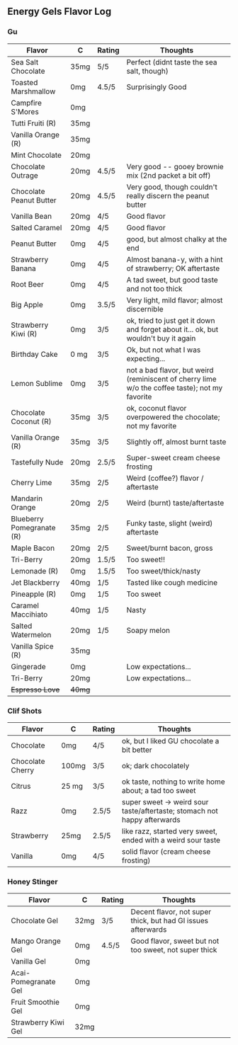 
## Energy Gels Flavor Log

### Gu

| Flavor | C | Rating | Thoughts |
|--------|---|--------|----------|
| Sea Salt Chocolate | 35mg | 5/5 | Perfect (didnt taste the sea salt, though) |
| Toasted Marshmallow | 0mg | 4.5/5 | Surprisingly Good | 
| Campfire S'Mores | 0mg | |
| Tutti Fruiti (R) | 35mg | |
| Vanilla Orange (R) | 35mg | |
| Mint Chocolate | 20mg | | |
| Chocolate Outrage | 20mg | 4.5/5 | Very good -- gooey brownie mix (2nd packet a bit off) |
| Chocolate Peanut Butter | 20mg | 4.5/5 | Very good, though couldn't really discern the peanut butter |
| Vanilla Bean | 20mg | 4/5 | Good flavor |
| Salted Caramel | 20mg | 4/5 | Good flavor |
| Peanut Butter | 0mg | 4/5 | good, but almost chalky at the end |
| Strawberry Banana | 0mg | 4/5 | Almost banana-y, with a hint of strawberry; OK aftertaste |
| Root Beer | 0mg | 4/5 | A tad sweet, but good taste and not too thick |
| Big Apple | 0mg | 3.5/5 | Very light, mild flavor; almost discernible |
| Strawberry Kiwi (R) | 0mg | 3/5 | ok, tried to just get it down and forget about it... ok, but wouldn't buy it again |
| Birthday Cake | 0 mg | 3/5 | Ok, but not what I was expecting... | 
| Lemon Sublime | 0mg | 3/5 | not a bad flavor, but weird (reminiscent of cherry lime w/o the coffee taste); not my favorite |
| Chocolate Coconut (R) | 35mg | 3/5 | ok, coconut flavor overpowered the chocolate; not my favorite |
| Vanilla Orange (R) | 35mg | 3/5 | Slightly off, almost burnt taste |
| Tastefully Nude | 20mg | 2.5/5 | Super-sweet cream cheese frosting |
| Cherry Lime | 35mg | 2/5 | Weird (coffee?) flavor / aftertaste |
| Mandarin Orange | 20mg | 2/5 | Weird (burnt) taste/aftertaste |
| Blueberry Pomegranate (R) | 35mg | 2/5 | Funky taste, slight (weird) aftertaste |
| Maple Bacon | 20mg | 2/5 | Sweet/burnt bacon, gross |
| Tri-Berry | 20mg | 1.5/5 | Too sweet!! | 
| Lemonade (R) | 0mg | 1.5/5 | Too sweet/thick/nasty | 
| Jet Blackberry | 40mg | 1/5 | Tasted like cough medicine | 
| Pineapple (R) | 0mg | 1/5 | Too sweet |
| Caramel Maccihiato | 40mg | 1/5 | Nasty |
| Salted Watermelon | 20mg | 1/5 | Soapy melon |
| Vanilla Spice (R) | 35mg | | |
| Gingerade | 0mg| | Low expectations... |
| Tri-Berry | 20mg | | Low expectations... |
| ~~Espresso Love~~ | ~~40mg~~ | | |

### Clif Shots

| Flavor | C | Rating | Thoughts |
|--------|---|--------|----------|
| Chocolate | 0mg | 4/5 | ok, but I liked GU chocolate a bit better |
| Chocolate Cherry | 100mg | 3/5 | ok; dark chocolately |
| Citrus | 25 mg | 3/5 | ok taste, nothing to write home about; a tad too sweet |
| Razz | 0mg | 2.5/5 | super sweet -> weird sour taste/aftertaste; stomach not happy afterwards |
| Strawberry | 25mg | 2.5/5 | like razz, started very sweet, ended with a weird sour taste |
| Vanilla | 0mg | 4/5 | solid flavor (cream cheese frosting) |

### Honey Stinger

Flavor | C | Rating | Thoughts |
|------|---|--------|----------|
| Chocolate Gel | 32mg | 3/5 | Decent flavor, not super thick, but had GI issues afterwards |
| Mango Orange Gel | 0mg | 4.5/5 | Good flavor, sweet but not too sweet, not super thick |
| Vanilla Gel | 0mg | | |
| Acai-Pomegranate Gel | 0mg | | |
| Fruit Smoothie Gel | 0mg | | |
| Strawberry Kiwi Gel | 32mg | | |
